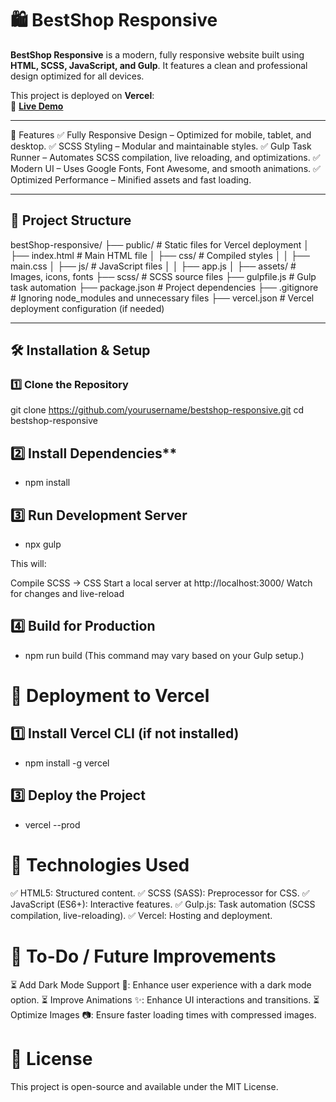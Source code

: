 # 🛍️ BestShop Responsive

**BestShop Responsive** is a modern, fully responsive website built using **HTML, SCSS, JavaScript, and Gulp**. It features a clean and professional design optimized for all devices.

This project is deployed on **Vercel**:  
🔗 **[Live Demo](https://best-shop-resposive.vercel.app)**

---

🚀 Features
✅ Fully Responsive Design – Optimized for mobile, tablet, and desktop.
✅ SCSS Styling – Modular and maintainable styles.
✅ Gulp Task Runner – Automates SCSS compilation, live reloading, and optimizations.
✅ Modern UI – Uses Google Fonts, Font Awesome, and smooth animations.
✅ Optimized Performance – Minified assets and fast loading.

---

## 📂 Project Structure

bestShop-responsive/
├── public/ # Static files for Vercel deployment
│ ├── index.html # Main HTML file
│ ├── css/ # Compiled styles
│ │ ├── main.css
│ ├── js/ # JavaScript files
│ │ ├── app.js
│ ├── assets/ # Images, icons, fonts
├── scss/ # SCSS source files
├── gulpfile.js # Gulp task automation
├── package.json # Project dependencies
├── .gitignore # Ignoring node_modules and unnecessary files
├── vercel.json # Vercel deployment configuration (if needed)

---

## 🛠️ Installation & Setup

### 1️⃣ Clone the Repository

git clone https://github.com/yourusername/bestshop-responsive.git
cd bestshop-responsive

## 2️⃣ Install Dependencies\*\*

- npm install

## 3️⃣ Run Development Server

- npx gulp

This will:

Compile SCSS → CSS
Start a local server at http://localhost:3000/
Watch for changes and live-reload

## 4️⃣ Build for Production

- npm run build
  (This command may vary based on your Gulp setup.)

# 🚀 Deployment to Vercel

## 1️⃣ Install Vercel CLI (if not installed)

- npm install -g vercel

## 3️⃣ Deploy the Project

- vercel --prod

# 🎨 Technologies Used

✅ HTML5: Structured content.
✅ SCSS (SASS): Preprocessor for CSS.
✅ JavaScript (ES6+): Interactive features.
✅ Gulp.js: Task automation (SCSS compilation, live-reloading).
✅ Vercel: Hosting and deployment.

# 📌 To-Do / Future Improvements

⏳ Add Dark Mode Support 🌙: Enhance user experience with a dark mode option.
⏳ Improve Animations ✨: Enhance UI interactions and transitions.
⏳ Optimize Images 📷: Ensure faster loading times with compressed images.

# 📝 License

This project is open-source and available under the MIT License.
